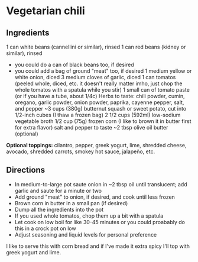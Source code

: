 # Vegetarian chili

## Ingredients

1 can white beans (cannellini or similar), rinsed
1 can red beans (kidney or similar), rinsed
* you could do a can of black beans too, if desired
* you could add a bag of ground "meat" too, if desired
1 medium yellow or white onion, diced
3 medium cloves of garlic, diced
1 can tomatos (peeled whole, diced, etc. it doesn't really matter imho, just chop the whole tomatos with a spatula while you stir)
1 small can of tomato paste (or if you have a tube, about 1/4c)
Herbs to taste: chili powder, cumin, oregano, garlic powder, onion powder, paprika, cayenne pepper, salt, and pepper
~3 cups (380g) butternut squash or sweet potato, cut into 1/2-inch cubes  (I thaw a frozen bag)
2 1/2 cups (592ml) low-sodium vegetable broth
1/2 cup (75g) frozen corn (I like to brown it in butter first for extra flavor)
salt and pepper to taste
~2 tbsp olive oil
butter (optional)

**Optional toppings:** cilantro, pepper, greek yogurt, lime, shredded cheese, avocado, shredded carrots, smokey hot sauce, jalapeño, etc.

## Directions

- In medium-to-large pot saute onion in ~2 tbsp oil until translucent; add garlic and saute for a minute or two
- Add ground "meat" to onion, if desired, and cook until less frozen
- Brown corn in butter in a small pan (if desired)
- Dump all the ingredients into the pot
- If you used whole tomatos, chop them up a bit with a spatula
- Let cook on low boil for like 30-45 minutes or you could proabably do this in a crock pot on low
- Adjust seasoning and liquid levels for personal preference

I like to serve this with corn bread and if I've made it extra spicy I'll top with greek yogurt and lime.
